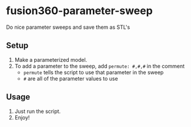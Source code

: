 # fusion360-parameter-sweep
Do nice parameter sweeps and save them as STL's

## Setup
1. Make a parameterized model.
2. To add a parameter to the sweep, add `permute: #,#,#` in the comment
    - `permute` tells the script to use that parameter in the sweep
    - `#` are all of the parameter values to use

## Usage
1. Just run the script.
2. Enjoy!